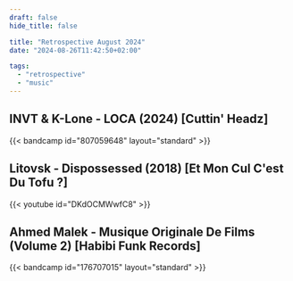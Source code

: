 ```yaml
---
draft: false
hide_title: false

title: "Retrospective August 2024"
date: "2024-08-26T11:42:50+02:00"

tags:
  - "retrospective"
  - "music"
---
```


## INVT & K-Lone - LOCA (2024) [Cuttin' Headz]

{{< bandcamp id="807059648" layout="standard" >}}

## Litovsk - Dispossessed (2018) [Et Mon Cul C'est Du Tofu ?]

{{< youtube id="DKdOCMWwfC8" >}}

## Ahmed Malek - Musique Originale De Films (Volume 2) [Habibi Funk Records]

{{< bandcamp id="176707015" layout="standard" >}}
